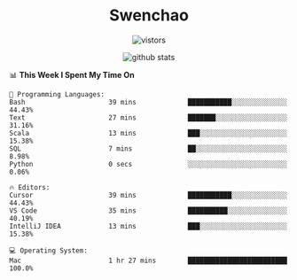 <h1 align="center">Swenchao</h3>

<p align="center">
  <img src="https://visitor-badge.glitch.me/badge?page_id=Swenchao" alt="vistors" />
</p>

<p align="center">
  <img src="https://github-readme-stats.vercel.app/api?username=Swenchao&count_private=true&show_icons=true&theme=vue-dark&hide_title=true" alt="github stats" />
</p>

<!--START_SECTION:waka-->
📊 **This Week I Spent My Time On** 

```text
💬 Programming Languages: 
Bash                     39 mins             ███████████░░░░░░░░░░░░░░   44.43% 
Text                     27 mins             ███████░░░░░░░░░░░░░░░░░░   31.16% 
Scala                    13 mins             ███░░░░░░░░░░░░░░░░░░░░░░   15.38% 
SQL                      7 mins              ██░░░░░░░░░░░░░░░░░░░░░░░   8.98% 
Python                   0 secs              ░░░░░░░░░░░░░░░░░░░░░░░░░   0.06%

🔥 Editors: 
Cursor                   39 mins             ███████████░░░░░░░░░░░░░░   44.43% 
VS Code                  35 mins             ██████████░░░░░░░░░░░░░░░   40.19% 
IntelliJ IDEA            13 mins             ███░░░░░░░░░░░░░░░░░░░░░░   15.38%

💻 Operating System: 
Mac                      1 hr 27 mins        █████████████████████████   100.0%

```


<!--END_SECTION:waka-->
